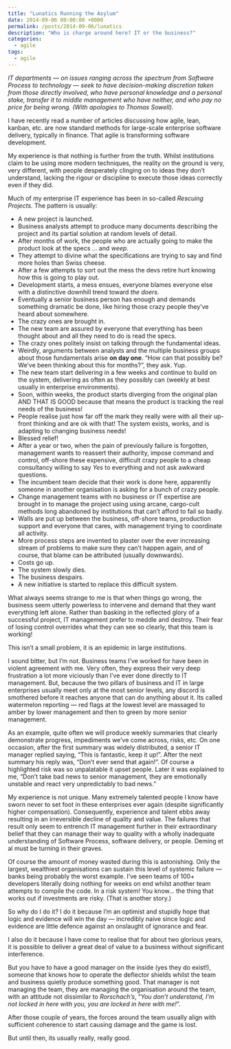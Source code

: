```yaml
---
title: "Lunatics Running the Asylum"
date: 2014-09-06 00:00:00 +0000
permalink: /posts/2014-09-06/lunatics
description: "Who is charge around here? IT or the business?"
categories: 
  - agile
tags:
  - agile
---
```


_IT departments — on issues ranging across the spectrum from Software Process to technology — seek to have decision-making discretion taken from those directly involved, who have personal knowledge and a personal stake, transfer it to middle management who have neither, and who pay no price for being wrong. (With apologies to Thomas Sowell)_.

I have recently read a number of articles discussing how agile, lean, kanban, etc. are now standard methods for large-scale enterprise software delivery, typically in finance. That agile is transforming software development.

My experience is that nothing is further from the truth. Whilst institutions claim to be using more modern techniques, the reality on the ground is very, very different, with people desperately clinging on to ideas they don’t understand, lacking the rigour or discipline to execute those ideas correctly even if they did.

Much of my enterprise IT experience has been in so-called _Rescuing Projects._ The pattern is usually:

- A new project is launched.
- Business analysts attempt to produce many documents describing the project and its partial solution at random levels of detail.
- After months of work, the people who are actually going to make the product look at the specs … and _weep_.
- They attempt to divine what the specifications are trying to say and find more holes than Swiss cheese.
- After a few attempts to sort out the mess the devs retire hurt knowing how this is going to play out.
- Development starts, a mess ensues, everyone blames everyone else with a distinctive downhill trend toward _the doers._
- Eventually a senior business person has enough and demands something dramatic be done, like hiring those crazy people they’ve heard about somewhere.
- The crazy ones are brought in.
- The new team are assured by everyone that everything has been thought about and all they need to do is read the specs.
- The crazy ones politely insist on talking through the fundamental ideas.
- Weirdly, arguments between analysts and the multiple business groups about those fundamentals arise **on day one**. “How can that possibly be? We’ve been thinking about this for months?”, they ask. Yup.
- The new team start delivering in a few weeks and continue to build on the system, delivering as often as they possibly can (weekly at best usually in enterprise environments).
- Soon, within weeks, the product starts diverging from the original plan AND THAT IS GOOD because that means the product is tracking the real needs of the business!
- People realise just how far off the mark they really were with all their up-front thinking and are ok with that! The system exists, works, and is adapting to changing business needs!
- Blessed relief!
- After a year or two, when the pain of previously failure is forgotten, management wants to reassert their authority, impose command and control, off-shore these expensive, difficult crazy people to a cheap consultancy willing to say _Yes_ to everything and not ask awkward questions.
- The incumbent team decide that their work is done here, apparently someone in another organisation is asking for a bunch of crazy people.
- Change management teams with no business or IT expertise are brought in to manage the project using using arcane, cargo-cult methods long abandoned by institutions that can’t afford to fail so badly.
- Walls are put up between the business, off-shore teams, production support and everyone that cares, with management trying to coordinate all activity.
- More process steps are invented to plaster over the ever increasing stream of problems to make sure they can’t happen again, and of course, that blame can be attributed (usually downwards).
- Costs go up.
- The system slowly dies.
- The business despairs.
- A new initiative is started to replace this difficult system.

What always seems strange to me is that when things go wrong, the business seem utterly powerless to intervene and demand that they want everything left alone. Rather than basking in the reflected glory of a successful project, IT management prefer to meddle and destroy. Their fear of losing control overrides what they can see so clearly, that this team is working!

This isn’t a small problem, it is an epidemic in large institutions.

I sound bitter, but I’m not. Business teams I’ve worked for have been in violent agreement with me. Very often, they express their very deep frustration a lot more viciously than I’ve ever done directly to IT management. But, because the two pillars of business and IT in large enterprises usually meet only at the most senior levels, any discord is smothered before it reaches anyone that can do anything about it. Its called watermelon reporting — red flags at the lowest level are massaged to amber by lower management and then to green by more senior management.

As an example, quite often we will produce weekly summaries that clearly demonstrate progress, impediments we’ve come across, risks, etc. On one occasion, after the first summary was widely distributed, a senior IT manager replied saying, “This is fantastic, keep it up!”. After the next summary his reply was, “Don’t ever send that again!”. Of course a highlighted risk was so unpalatable it upset people. Later it was explained to me, “Don’t take bad news to senior management, they are emotionally unstable and react very unpredictably to bad news.”

My experience is not unique. Many extremely talented people I know have sworn never to set foot in these enterprises ever again (despite significantly higher compensation). Consequently, experience and talent ebbs away resulting in an irreversible decline of quality and value. The failures that result only seem to entrench IT management further in their extraordinary belief that they can manage their way to quality with a wholly inadequate understanding of Software Process, software delivery, or people. Deming et al must be turning in their graves.

Of course the amount of money wasted during this is astonishing. Only the largest, wealthiest organisations can sustain this level of systemic failure — banks being probably the worst example. I’ve seen teams of 100+ developers literally doing nothing for weeks on end whilst another team attempts to compile the code. In a risk system! You know… the thing that works out if investments are risky. (That is another story.)

So why do I do it? I do it because I’m an optimist and stupidly hope that logic and evidence will win the day — incredibly naive since logic and evidence are little defence against an onslaught of ignorance and fear.

I also do it because I have come to realise that for about two glorious years, it is possible to deliver a great deal of value to a business without significant interference.

But you have to have a good manager on the inside (yes they do exist!), someone that knows how to operate the deflector shields whilst the team and business quietly produce something good. That manager is not managing the team, they are managing the organisation around the team, with an attitude not dissimilar to _Rorschach’s_, “_You don’t understand, I’m not locked in here with you, you are locked in here with me!_”.

After those couple of years, the forces around the team usually align with sufficient coherence to start causing damage and the game is lost.

But until then, its usually really, really good.
